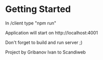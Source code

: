 # Getting Started 

In /client type "npm run"

Application will start on http://localhost:4001

Don't forget to build and run server ;)

Project by Gribanov Ivan to Scandiweb
